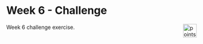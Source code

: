 # Week 6 - Challenge

<img alt="points bar" align="right" height="36" src="../../blob/status/.github/activity-icons/points-bar.svg" />

Week 6 challenge exercise.
